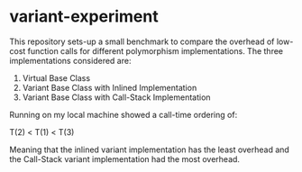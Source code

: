 # variant-experiment

This repository sets-up a small benchmark to compare the overhead
of low-cost function calls for different polymorphism implementations.
The three implementations considered are:
 1. Virtual Base Class
 2. Variant Base Class with Inlined Implementation
 3. Variant Base Class with Call-Stack Implementation

Running on my local machine showed a call-time ordering of:

T(2) < T(1) < T(3)

Meaning that the inlined variant implementation has the least
overhead and the Call-Stack variant implementation had the
most overhead.
